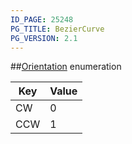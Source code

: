 ```yaml
---
ID_PAGE: 25248
PG_TITLE: BezierCurve
PG_VERSION: 2.1
---
```

##[Orientation](/classes/2.3/Orientation) enumeration

Key | Value
---|---
CW | 0
CCW | 1


